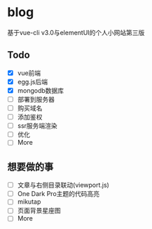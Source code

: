# blog
基于vue-cli v3.0与elementUI的个人小网站第三版
## Todo
- [x] vue前端
- [x] egg.js后端
- [x] mongodb数据库
- [ ] 部署到服务器
- [ ] 购买域名
- [ ] 添加鉴权
- [ ] ssr服务端渲染
- [ ] 优化
- [ ] More
## 想要做的事
- [ ] 文章与右侧目录联动(viewport.js)
- [ ] One Dark Pro主题的代码高亮
- [ ] mikutap
- [ ] 页面背景星座图
- [ ] More
